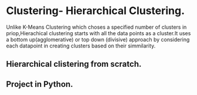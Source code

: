 # Clustering- Hierarchical Clustering.

Unlike K-Means Clustering which choses a specified number of clusters in priop,Hierachical clustering starts with all the data points as a cluster.It uses a bottom up(agglomerative) or top down (divisive) approach by considering each datapoint in creating clusters based on their simmilarity.

## Hierarchical clistering from scratch.

## Project in Python.
